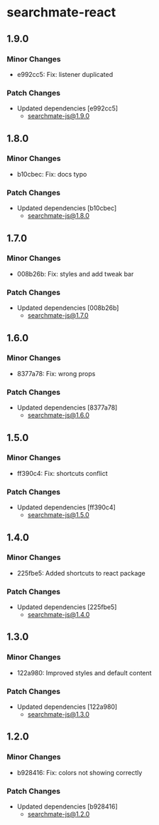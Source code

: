 # searchmate-react

## 1.9.0

### Minor Changes

- e992cc5: Fix: listener duplicated

### Patch Changes

- Updated dependencies [e992cc5]
  - searchmate-js@1.9.0

## 1.8.0

### Minor Changes

- b10cbec: Fix: docs typo

### Patch Changes

- Updated dependencies [b10cbec]
  - searchmate-js@1.8.0

## 1.7.0

### Minor Changes

- 008b26b: Fix: styles and add tweak bar

### Patch Changes

- Updated dependencies [008b26b]
  - searchmate-js@1.7.0

## 1.6.0

### Minor Changes

- 8377a78: Fix: wrong props

### Patch Changes

- Updated dependencies [8377a78]
  - searchmate-js@1.6.0

## 1.5.0

### Minor Changes

- ff390c4: Fix: shortcuts conflict

### Patch Changes

- Updated dependencies [ff390c4]
  - searchmate-js@1.5.0

## 1.4.0

### Minor Changes

- 225fbe5: Added shortcuts to react package

### Patch Changes

- Updated dependencies [225fbe5]
  - searchmate-js@1.4.0

## 1.3.0

### Minor Changes

- 122a980: Improved styles and default content

### Patch Changes

- Updated dependencies [122a980]
  - searchmate-js@1.3.0

## 1.2.0

### Minor Changes

- b928416: Fix: colors not showing correctly

### Patch Changes

- Updated dependencies [b928416]
  - searchmate-js@1.2.0
